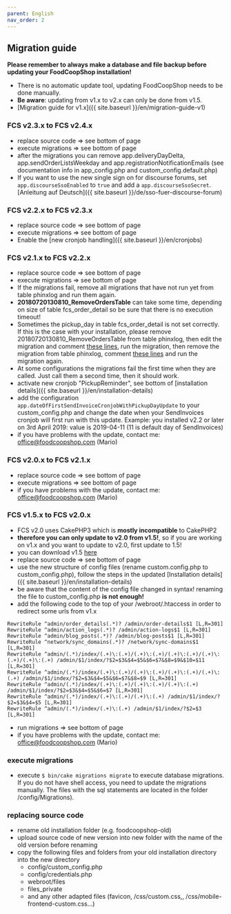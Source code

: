 ```yaml
---
parent: English
nav_order: 2
---
```

## Migration guide

**Please remember to always make a database and file backup before updating your FoodCoopShop installation!**

* There is no automatic update tool, updating FoodCoopShop needs to be done manually.
* **Be aware**: updating from v1.x to v2.x can only be done from v1.5.
* [Migration guide for v1.x]({{ site.baseurl }}/en/migration-guide-v1)

### FCS v2.3.x to FCS v2.4.x
* replace source code => see bottom of page
* execute migrations => see bottom of page
* after the migrations you can remove app.deliveryDayDelta, app.sendOrderListsWeekday and app.registrationNotificationEmails (see documentation info in app_config.php and custom_config.default.php)
* If you want to use the new single sign on for discourse forums, set `app.discourseSsoEnabled` to `true` and add a `app.discourseSsoSecret`. [Anleitung auf Deutsch]({{ site.baseurl }}/de/sso-fuer-discourse-forum)

### FCS v2.2.x to FCS v2.3.x
* replace source code => see bottom of page
* execute migrations => see bottom of page
* Enable the [new cronjob handling]({{ site.baseurl }}/en/cronjobs)

### FCS v2.1.x to FCS v2.2.x
* replace source code => see bottom of page
* execute migrations => see bottom of page
* If the migrations fail, remove all migrations that have not run yet from table phinxlog and run them again.
* **20180720130810_RemoveOrdersTable** can take some time, depending on size of table fcs_order_detail so be sure that there is no execution timeout!
* Sometimes the pickup_day in table fcs_order_detail is not set correctly. If this is the case with your installation, please remove 20180720130810_RemoveOrdersTable from table phinxlog, then edit the migration and comment [these lines](https://github.com/foodcoopshop/foodcoopshop/blob/351d23b295297c91aba0a0e44107ea58609f7d95/config/Migrations/20180720130810_RemoveOrdersTable.php#L77-L84), run the migration, then remove the migration from table phinxlog, comment [these lines](https://github.com/foodcoopshop/foodcoopshop/blob/351d23b295297c91aba0a0e44107ea58609f7d95/config/Migrations/20180720130810_RemoveOrdersTable.php#L13-L75) and run the migration again.
* At some configurations the migrations fail the first time when they are called. Just call them a second time, then it should work.
* activate new cronjob "PickupReminder", see bottom of [installation details]({{ site.baseurl }}/en/installation-details)
* add the configuration `app.dateOfFirstSendInvoiceCronjobWithPickupDayUpdate` to your custom_config.php and change the date when your SendInvoices cronjob will first run with this update. Example: you installed v2.2 or later on 3rd April 2019: value is 2019-04-11 (11 is default day of SendInvoices)
* if you have problems with the update, contact me: office@foodcoopshop.com (Mario)

### FCS v2.0.x to FCS v2.1.x
* replace source code => see bottom of page
* execute migrations => see bottom of page
* if you have problems with the update, contact me: office@foodcoopshop.com (Mario)

### FCS v1.5.x to FCS v2.0.x
* FCS v2.0 uses CakePHP3 which is **mostly incompatible** to CakePHP2
* **therefore you can only update to v2.0 from v1.5!**, so if you are working on v1.x and you want to update to v2.0, first update to 1.5!
* you can download v1.5 [here](https://www.foodcoopshop.com/wp-content/uploads/releases/FoodCoopShop-v1.5.0.zip)
* replace source code => see bottom of page
* use the new structure of config files (rename custom.config.php to custom_config.php), follow the steps in the updated [Installation details]({{ site.baseurl }}/en/installation-details)
* be aware that the content of the config file changed in syntax! renaming the file to custom_config.php **is not enough!**
* add the following code to the top of your /webroot/.htaccess in order to redirect some urls from v1.x

```
RewriteRule ^admin/order_details(.*)? /admin/order-details$1 [L,R=301]
RewriteRule ^admin/action_logs(.*)? /admin/action-logs$1 [L,R=301]
RewriteRule ^admin/blog_posts(.*)? /admin/blog-posts$1 [L,R=301]
RewriteRule ^network/sync_domains(.*)? /network/sync-domains$1 [L,R=301]
RewriteRule ^admin/(.*)/index/(.+)\:(.+)/(.+)\:(.+)/(.+)\:(.+)/(.+)\:(.+)/(.+)\:(.+) /admin/$1/index/?$2=$3&$4=$5&$6=$7&$8=$9&$10=$11 [L,R=301]
RewriteRule ^admin/(.*)/index/(.+)\:(.+)/(.+)\:(.+)/(.+)\:(.+)/(.+)\:(.+) /admin/$1/index/?$2=$3&$4=$5&$6=$7&$8=$9 [L,R=301]
RewriteRule ^admin/(.*)/index/(.+)\:(.+)/(.+)\:(.+)/(.+)\:(.+) /admin/$1/index/?$2=$3&$4=$5&$6=$7 [L,R=301]
RewriteRule ^admin/(.*)/index/(.+)\:(.+)/(.+)\:(.+) /admin/$1/index/?$2=$3&$4=$5 [L,R=301]
RewriteRule ^admin/(.*)/index/(.+)\:(.+) /admin/$1/index/?$2=$3 [L,R=301]
```

* run migrations => see bottom of page
* if you have problems with the update, contact me: office@foodcoopshop.com (Mario)


### execute migrations
* execute ``$ bin/cake migrations migrate`` to execute database migrations. If you do not have shell access, you need to update the migrations manually. The files with the sql statements are located in the folder /config/Migrations).

### replacing source code
* rename old installation folder (e.g. foodcoopshop-old)
* upload source code of new version into new folder with the name of the old version before renaming
* copy the following files and folders from your old installation directory into the new directory
    * config/custom_config.php
    * config/credentials.php
    * webroot/files
    * files_private
    * and any other adapted files (favicon, /css/custom.css,, /css/mobile-frontend-custom.css...)
